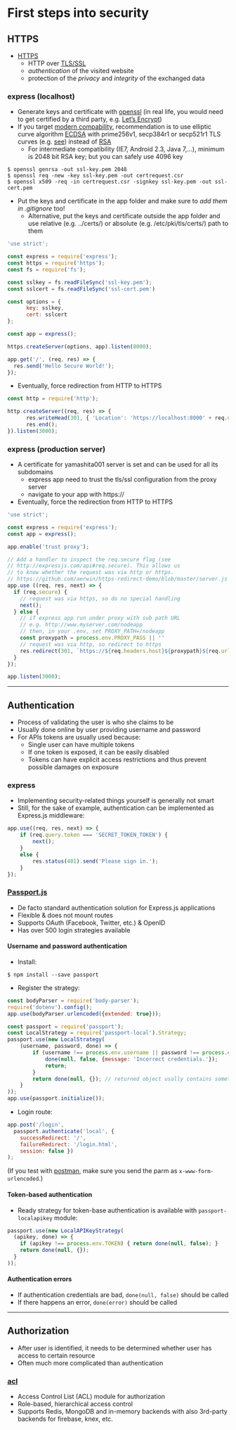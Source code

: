 # First steps into security

## HTTPS

* [HTTPS](https://en.wikipedia.org/wiki/HTTPS)
  * HTTP over [TLS/SSL](https://en.wikipedia.org/wiki/Transport_Layer_Security)
  * _authentication_ of the visited website 
  * protection of the _privacy_ and _integrity_ of the exchanged data

### express (localhost)

* Generate keys and certificate with [openssl](https://www.openssl.org/) (in real life, you would need to get certified by a third party, e.g. [Let’s Encrypt](https://letsencrypt.org/))
* If you target [modern compability](https://wiki.mozilla.org/Security/Server_Side_TLS#Modern_compatibility), recommendation is to use elliptic curve algorithm [ECDSA](https://en.wikipedia.org/wiki/Elliptic_Curve_Digital_Signature_Algorithm) with prime256v1, secp384r1 or secp521r1 TLS curves (e.g. [see](https://msol.io/blog/tech/create-a-self-signed-ecc-certificate/)) instead of [RSA](https://en.wikipedia.org/wiki/RSA_(cryptosystem))
  * For intermediate compatibility (IE7, Android 2.3, Java 7,...), minimum is 2048 bit RSA key; but you can safely use 4096 key

```shell
$ openssl genrsa -out ssl-key.pem 2048
$ openssl req -new -key ssl-key.pem -out certrequest.csr
$ openssl x509 -req -in certrequest.csr -signkey ssl-key.pem -out ssl-cert.pem
```

* Put the keys and certificate in the app folder and make sure to _add them in .gitignore_ too!
  * Alternative, put the keys and certificate outside the app folder and use relative (e.g. ../certs/) or absolute (e.g. /etc/pki/tls/certs/) path to them

```javascript
'use strict';

const express = require('express');
const https = require('https');
const fs = require('fs');

const sslkey = fs.readFileSync('ssl-key.pem');
const sslcert = fs.readFileSync('ssl-cert.pem')

const options = {
      key: sslkey,
      cert: sslcert
};

const app = express();

https.createServer(options, app).listen(8000);

app.get('/', (req, res) => {
  res.send('Hello Secure World!');
});
```

* Eventually, force redirection from HTTP to HTTPS

```javascript
const http = require('http');

http.createServer((req, res) => {
      res.writeHead(301, { 'Location': 'https://localhost:8000' + req.url });
      res.end();
}).listen(3000);
```

### express (production server)

* A certificate for yamashita001 server is set and can be used for all its subdomains
  * express app need to trust the tls/ssl configuration from the proxy server
  * navigate to your app with https://
* Eventually, force the redirection from HTTP to HTTPS

```javascript
'use strict';

const express = require('express');
const app = express();

app.enable('trust proxy');

// Add a handler to inspect the req.secure flag (see 
// http://expressjs.com/api#req.secure). This allows us 
// to know whether the request was via http or https.
// https://github.com/aerwin/https-redirect-demo/blob/master/server.js
app.use ((req, res, next) => {
  if (req.secure) {
    // request was via https, so do no special handling
    next();
  } else {
    // if express app run under proxy with sub path URL
    // e.g. http://www.myserver.com/nodeapp
    // then, in your .env, set PROXY_PATH=/nodeapp
    const proxypath = process.env.PROXY_PASS || '' 
    // request was via http, so redirect to https
    res.redirect(301, `https://${req.headers.host}${proxypath}${req.url}`);
  }
});

app.listen(3000);
```

---

## Authentication

* Process of validating the user is who she claims to be
* Usually done online by user providing username and password
* For APIs tokens are usually used because:
   * Single user can have multiple tokens
   * If one token is exposed, it can be easily disabled
   * Tokens can have explicit access restrictions and thus prevent possible damages on exposure


### express

* Implementing security-related things yourself is generally not smart
* Still, for the sake of example, authentication can be implemented as Express.js middleware:

```javascript
app.use((req, res, next) => {
    if (req.query.token === 'SECRET_TOKEN_TOKEN') {
        next();
    }
    else {
        res.status(401).send('Please sign in.');
    }
});
```

### [Passport.js](http://passportjs.org/)

* De facto standard authentication solution for Express.js applications
* Flexible & does not mount routes
* Supports OAuth (Facebook, Twitter, etc.) & OpenID 
* Has over 500 login strategies available

#### Username and password authentication

* Install:

```shell
$ npm install --save passport
```

* Register the strategy:

```javascript
const bodyParser = require('body-parser');
require('dotenv').config();
app.use(bodyParser.urlencoded({extended: true}));

const passport = require('passport');
const LocalStrategy = require('passport-local').Strategy;
passport.use(new LocalStrategy(
    (username, password, done) => {
        if (username !== process.env.username || password !== process.env.password) {
            done(null, false, {message: 'Incorrect credentials.'});
            return;
        }
        return done(null, {}); // returned object usally contains something to identify the user
    }
));
app.use(passport.initialize());
```

* Login route:

```javascript
app.post('/login', 
  passport.authenticate('local', { 
    successRedirect: '/', 
    failureRedirect: '/login.html', 
    session: false })
);

```

(If you test with [postman](https://www.getpostman.com/), make sure you send the parm as `x-www-form-urlencoded`.)

#### Token-based authentication

* Ready strategy for token-base authentication is available with `passport-localapikey` module:

```javascript
passport.use(new LocalAPIKeyStrategy(
  (apikey, done) => {
    if (apikey !== process.env.TOKEN) { return done(null, false); }
    return done(null, {});
  }
));
```

#### Authentication errors

* If authentication credentials are bad, `done(null, false)` should be called
* If there happens an error, `done(error)` should be called

---

## Authorization

* After user is identified, it needs to be determined whether user has access to certain resource
* Often much more complicated than authentication


### [acl](https://www.npmjs.com/package/acl)

* Access Control List (ACL) module for authorization
* Role-based, hierarchical access control
* Supports Redis, MongoDB and in-memory backends with also 3rd-party backends for firebase, knex, etc.

<!---

#### Example

* with [localhost https and passport](https://github.com/patrick-ausderau/https-and-passport)
-->
